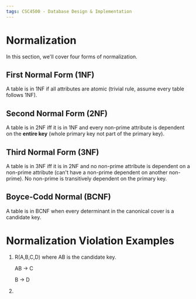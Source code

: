 ```yaml
---
tags: CSC4500 - Database Design & Implementation
---
```

# Normalization
In this section, we'll cover four forms of normalization. 

## First Normal Form (1NF)
A table is in 1NF if all attributes are atomic (trivial rule, assume every table follows 1NF). 

## Second Normal Form (2NF)
A table is in 2NF iff it is in 1NF and every non-prime attribute is dependent on the __entire key__ (whole primary key not part of the primary key).

## Third Normal Form (3NF)
A table is in 3NF iff it is in 2NF and no non-prime attribute is dependent on a non-prime attribute (can't have a non-prime dependent on another non-prime). No non-prime is transitively dependent on the primary key. 

## Boyce-Codd Normal  (BCNF)
A table is in BCNF when every determinant in the canonical cover is a candidate key.

# Normalization Violation Examples
1. R(A,B,C,D) where AB is the candidate key. 

    AB &rarr; C
    
    B &rarr; D
2.